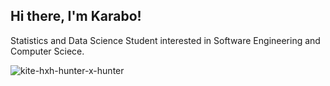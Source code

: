 ## Hi there, I'm Karabo!

Statistics and Data Science Student interested in Software Engineering and Computer Sciece.

![kite-hxh-hunter-x-hunter](https://github.com/user-attachments/assets/b0a9b14d-90a2-4734-94a5-21a2705b9864)


